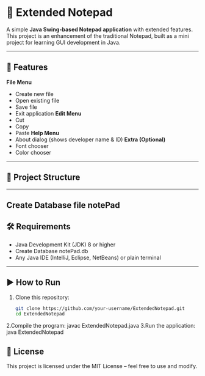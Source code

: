# 📝 Extended Notepad

A simple **Java Swing-based Notepad application** with extended features.  
This project is an enhancement of the traditional Notepad, built as a mini project for learning GUI development in Java.

---

## 🚀 Features
 **File Menu**
  - Create new file
  - Open existing file
  - Save file
  - Exit application
  **Edit Menu**
  - Cut
  - Copy
  - Paste
  **Help Menu**
  - About dialog (shows developer name & ID)
  **Extra (Optional)**
  - Font chooser
  - Color chooser

---

## 📂 Project Structure

---
## Create   Database file notePad

## 🛠️ Requirements
- Java Development Kit (JDK) 8 or higher
- Create Database notePad.db
- Any Java IDE (IntelliJ, Eclipse, NetBeans) or plain terminal

---

## ▶️ How to Run
1. Clone this repository:
   ```bash
   git clone https://github.com/your-username/ExtendedNotepad.git
   cd ExtendedNotepad
2.Compile the program:
    javac ExtendedNotepad.java
3.Run the application:
    java ExtendedNotepad

## 📜 License

This project is licensed under the MIT License – feel free to use and modify.

